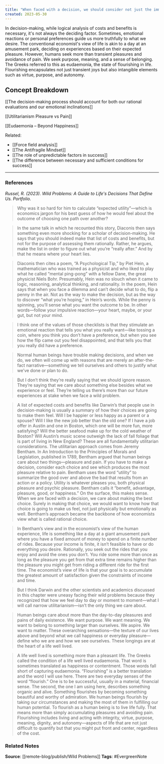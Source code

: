 ```yaml
---
title: "When faced with a decision, we should consider not just the immediate utility of our choices, but also how we may flourish"
created: 2023-05-30
---
```


In decision-making, while logical analysis of costs and benefits is necessary, it's not always the deciding factor. Sometimes, emotional reactions or personal preferences guide us more truthfully to what we desire. The conventional economist's view of life is akin to a day at an amusement park, deciding on experiences based on their expected pleasure. However, humans seek more than transient pleasures and avoidance of pain. We seek purpose, meaning, and a sense of belonging. The Greeks referred to this as eudaemonia, the state of flourishing in life. Flourishing encapsulates not just transient joys but also intangible elements such as virtue, purpose, and autonomy.

## Concept Breakdown

[[The decision-making process should account for both our rational evaluations and our emotional inclinations]]

[[Utilitarianism Pleasure vs Pain]]

[[Eudaemonia – Beyond Happiness]]

Related:
- [[Force field analysis]]
- [[The Antifragile Mindset]]
- [[The role of unpredictable factors in success]]
- [[The difference between necessary and sufficient conditions for success]]

--- 
### References

*Russel, R. (2023). Wild Problems: A Guide to Life's Decisions That Define Us. Portfolio.*

> Why was it so hard for him to calculate “expected utility”—which is economics jargon for his best guess of how he would feel about the outcome of choosing one path over another?

> In the same talk in which he recounted this story, Diaconis then says something even more shocking for a scholar of decision-making. He says that you should indeed make that list of costs and benefits, but not for the purpose of assessing them rationally. Rather, he argues, make the list in order to figure out what you’re “really after.” And by that he means where your heart lies.

> Diaconis then cites a poem, “A Psychological Tip,” by Piet Hein, a mathematician who was trained as a physicist and who liked to play what he called “mental ping-pong” with a fellow Dane, the great physicist Niels Bohr. Presumably, Hein was no slouch when it came to logic, reasoning, analytical thinking, and rationality. In the poem, Hein says that when you face a dilemma and can’t decide what to do, flip a penny in the air. Not as the way to make the decision, but as the way to discover “what you’re hoping,” in Hein’s words. While the penny is spinning, you’ll sense what you want the outcome to be. In other words—follow your impulsive reaction—your heart, maybe, or your gut, but not your mind.

> I think one of the values of those checklists is that they stimulate an emotional reaction that tells you what you really want—like tossing a coin, where you think you don’t have a preference, but when you see how the flip came out you feel disappointed, and that tells you that you really did have a preference.

> Normal human beings have trouble making decisions, and when we do, we often will come up with reasons that are merely an after-the-fact narrative—something we tell ourselves and others to justify what we’ve done or plan to do.

> But I don’t think they’re really saying that we should ignore reason. They’re saying that we care about something else besides what we experience or feel. They’re telling us there’s more than our future experiences at stake when we face a wild problem.

> A list of expected costs and benefits like Darwin’s that people use in decision-making is usually a summary of how their choices are going to make them feel. Will I be happier or less happy as a parent or a spouse? Will I like the new job better than the old one? If I have a job offer in Austin and one in Boston, which one will be more fun, more satisfying? Will the better seafood make up for the cold weather of Boston? Will Austin’s music scene outweigh the lack of fall foliage that is part of living in New England? These are all fundamentally utilitarian considerations. The utilitarian approach comes from Jeremy Bentham. In An Introduction to the Principles of Morals and Legislation, published in 1789, Bentham argued that human beings care about two things—pleasure and pain. If you have to make a decision, consider each choice and see which produces the most pleasure relative to pain. Bentham uses the word “utility” to summarize the good over and above the bad that results from an action or a policy. Utility is whatever pleases you, both physical pleasure and psychic pleasure. Bentham calls it “benefit, advantage, pleasure, good, or happiness.” On the surface, this makes sense. When we are faced with a decision, we care about making the best choice. Surely in making that choice, we would want to know how that choice is going to make us feel, not just physically but emotionally as well. Bentham’s approach became the backbone of how economists view what is called rational choice.

> In Bentham’s view and in the economist’s view of the human experience, life is something like a day at a giant amusement park where you have a fixed amount of money to spend on a finite number of rides. Because your income is finite, it isn’t feasible to have or do everything you desire. Rationally, you seek out the rides that you enjoy and avoid the ones you don’t. You ride some more than once as long as the pleasure you get from that extra time remains higher than the pleasure you might get from riding a different ride for the first time. The economist’s view of life is that your goal is to accumulate the greatest amount of satisfaction given the constraints of income and time.

> But I think Darwin and the other scientists and academics discussed in this chapter were uneasy facing their wild problems because they recognized that how we feel day to day or moment to moment—what I will call narrow utilitarianism—isn’t the only thing we care about.

> Human beings care about more than the day-to-day pleasures and pains of daily existence. We want purpose. We want meaning. We want to belong to something larger than ourselves. We aspire. We want to matter. These overarching sensations—the texture of our lives above and beyond what we call happiness or everyday pleasure—define who we are and how we see ourselves. These longings are at the heart of a life well lived.

>A life well lived is something more than a pleasant life. The Greeks called the condition of a life well lived eudaemonia. That word is sometimes translated as happiness or contentment. Those words fall short of capturing eudaemonia. “Flourishing” is a better translation and the word I will use here. There are two everyday senses of the word “flourish.” One is to be successful, usually in a material, financial sense. The second, the one I am using here, describes something organic and alive. Something flourishes by becoming something beautiful and worthy of admiration. We human beings flourish by taking our circumstances and making the most of them in fulfilling our human potential. To flourish as a human being is to live life fully. That means more than simply accumulating pleasures and avoiding pain. Flourishing includes living and acting with integrity, virtue, purpose, meaning, dignity, and autonomy—aspects of life that are not just difficult to quantify but that you might put front and center, regardless of the cost.
### Related Notes
**Source**: [[remote-blog/publish/Wild Problems]]
**Tags**: #EvergreenNote

